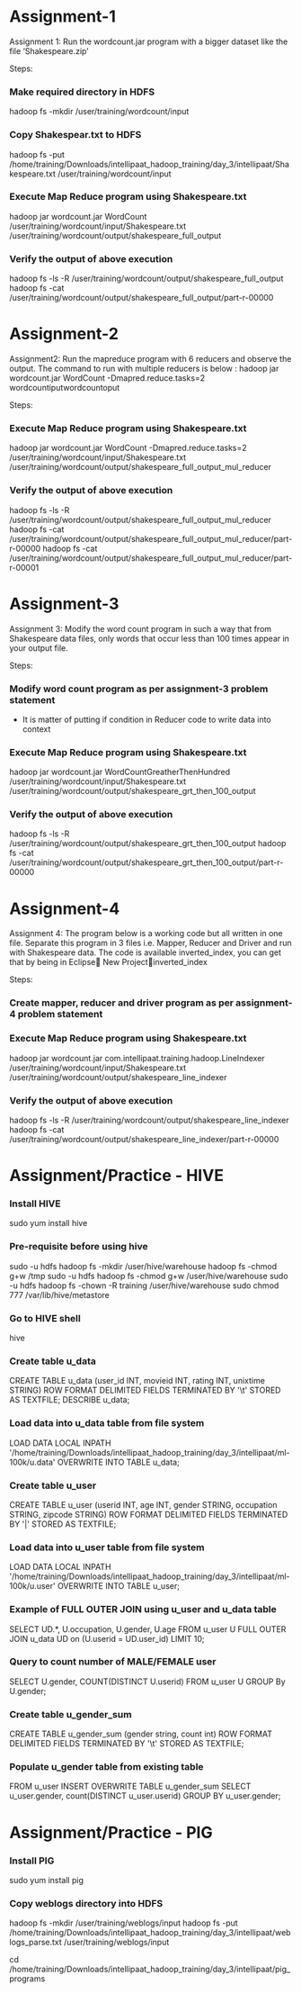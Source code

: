 Assignment-1
========

Assignment 1: Run the wordcount.jar program with a bigger dataset like the file ‘Shakespeare.zip’

Steps:

### Make required directory in HDFS
hadoop fs -mkdir /user/training/wordcount/input

### Copy Shakespear.txt to HDFS
hadoop fs -put /home/training/Downloads/intellipaat_hadoop_training/day_3/intellipaat/Shakespeare.txt /user/training/wordcount/input

### Execute Map Reduce program using Shakespeare.txt
hadoop jar wordcount.jar WordCount /user/training/wordcount/input/Shakespeare.txt /user/training/wordcount/output/shakespeare_full_output

### Verify the output of above execution
hadoop fs -ls -R /user/training/wordcount/output/shakespeare_full_output
hadoop fs -cat /user/training/wordcount/output/shakespeare_full_output/part-r-00000


Assignment-2
========

Assignment2: Run the mapreduce program with 6 reducers and observe the output. The command to run with multiple reducers is below :
hadoop jar wordcount.jar WordCount -Dmapred.reduce.tasks=2 wordcountiputwordcountoput

Steps:

### Execute Map Reduce program using Shakespeare.txt
hadoop jar wordcount.jar WordCount -Dmapred.reduce.tasks=2 /user/training/wordcount/input/Shakespeare.txt /user/training/wordcount/output/shakespeare_full_output_mul_reducer

### Verify the output of above execution
hadoop fs -ls -R /user/training/wordcount/output/shakespeare_full_output_mul_reducer
hadoop fs -cat /user/training/wordcount/output/shakespeare_full_output_mul_reducer/part-r-00000
hadoop fs -cat /user/training/wordcount/output/shakespeare_full_output_mul_reducer/part-r-00001


Assignment-3
========

Assignment 3: Modify the word count program in such a way that from Shakespeare data files, only words that occur less than 100 times appear in your output file.

Steps:

### Modify word count program as per assignment-3 problem statement
- It is matter of putting if condition in Reducer code to write data into context

### Execute Map Reduce program using Shakespeare.txt
hadoop jar wordcount.jar WordCountGreatherThenHundred /user/training/wordcount/input/Shakespeare.txt /user/training/wordcount/output/shakespeare_grt_then_100_output

### Verify the output of above execution
hadoop fs -ls -R /user/training/wordcount/output/shakespeare_grt_then_100_output
hadoop fs -cat /user/training/wordcount/output/shakespeare_grt_then_100_output/part-r-00000


Assignment-4
========

Assignment 4: The program below is a working code but all written in one file.
Separate this program in 3 files i.e. Mapper, Reducer and Driver and run with Shakespeare data. 
The code is available inverted_index, you can get that by being in Eclipse New Projectinverted_index


Steps:

### Create mapper, reducer and driver program as per assignment-4 problem statement

### Execute Map Reduce program using Shakespeare.txt
hadoop jar wordcount.jar com.intellipaat.training.hadoop.LineIndexer /user/training/wordcount/input/Shakespeare.txt /user/training/wordcount/output/shakespeare_line_indexer

### Verify the output of above execution
hadoop fs -ls -R /user/training/wordcount/output/shakespeare_line_indexer
hadoop fs -cat /user/training/wordcount/output/shakespeare_line_indexer/part-r-00000


Assignment/Practice - HIVE
========

### Install HIVE
sudo yum install hive

### Pre-requisite before using hive
sudo -u hdfs hadoop fs -mkdir /user/hive/warehouse
hadoop fs -chmod g+w /tmp
sudo -u hdfs hadoop fs -chmod g+w /user/hive/warehouse
sudo -u hdfs hadoop fs -chown -R training /user/hive/warehouse
sudo chmod 777 /var/lib/hive/metastore

### Go to HIVE shell
hive

### Create table u_data
CREATE TABLE u_data (user_id INT, movieid INT, rating INT, unixtime STRING) ROW FORMAT DELIMITED FIELDS TERMINATED BY '\t' STORED AS TEXTFILE;
DESCRIBE u_data;

### Load data into u_data table from file system
LOAD DATA LOCAL INPATH '/home/training/Downloads/intellipaat_hadoop_training/day_3/intellipaat/ml-100k/u.data' OVERWRITE INTO TABLE u_data;

### Create table u_user
CREATE TABLE u_user (userid INT, age INT, gender STRING, occupation STRING, zipcode STRING) ROW FORMAT DELIMITED FIELDS TERMINATED BY '|' STORED AS TEXTFILE;

### Load data into u_user table from file system
LOAD DATA LOCAL INPATH '/home/training/Downloads/intellipaat_hadoop_training/day_3/intellipaat/ml-100k/u.user' OVERWRITE INTO TABLE u_user;

### Example of FULL OUTER JOIN using u_user and u_data table
SELECT UD.*, U.occupation, U.gender, U.age FROM u_user U FULL OUTER JOIN u_data UD on (U.userid = UD.user_id) LIMIT 10;

### Query to count number of MALE/FEMALE user
SELECT U.gender, COUNT(DISTINCT U.userid) FROM u_user U GROUP By U.gender;

### Create table u_gender_sum
CREATE TABLE u_gender_sum (gender string, count int) ROW FORMAT DELIMITED FIELDS TERMINATED BY '\t' STORED AS TEXTFILE;
 
### Populate u_gender table from existing table
FROM u_user INSERT OVERWRITE TABLE u_gender_sum SELECT u_user.gender, count(DISTINCT u_user.userid) GROUP BY u_user.gender;


Assignment/Practice - PIG
========

### Install PIG
sudo yum install pig

### Copy weblogs directory into HDFS
hadoop fs -mkdir /user/training/weblogs/input
hadoop fs -put /home/training/Downloads/intellipaat_hadoop_training/day_3/intellipaat/weblogs_parse.txt /user/training/weblogs/input

cd /home/training/Downloads/intellipaat_hadoop_training/day_3/intellipaat/pig_programs
